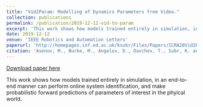```yaml
---
title: "Vid2Param: Modelling of Dynamics Parameters from Video."
collection: publications
permalink: /publication/2019-12-12-vid-to-param
excerpt: 'This work shows how models trained entirely in simulation, in an end-to-end manner can perform online system identification, and make probabilistic forward predictions of parameters of interest in the phyical world.'
date: 2019-12-12
venue: 'IEEE Robotics and Automation Letters'
paperurl: 'http://homepages.inf.ed.ac.uk/ksubr/Files/Papers/ICRA20Vid2Param.pdf'
citation: 'Asenov, M., Burke, M., Angelov, D., Davchev, T., Subr, K. and Ramamoorthy, S., 2019. Vid2Param: Modeling of Dynamics Parameters From Video. <i>IEEE Robotics and Automation Letters</i>, 5(2), pp.414-421.'
---
```


<a href='http://homepages.inf.ed.ac.uk/ksubr/Files/Papers/ICRA20Vid2Param.pdf'>Download paper here</a>

This work shows how models trained entirely in simulation, in an end-to-end manner can perform online system identification, and make probabilistic forward predictions of parameters of interest in the phyical world.
